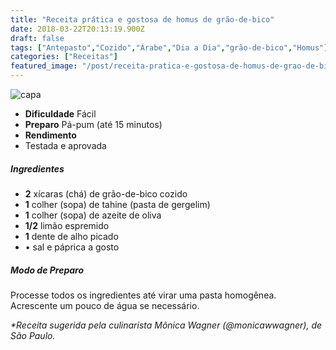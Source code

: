```yaml
---
title: "Receita prática e gostosa de homus de grão-de-bico"
date: 2018-03-22T20:13:19.900Z
draft: false
tags: ["Antepasto","Cozido","Árabe","Dia a Dia","grão-de-bico","Homus"]
categories: ["Receitas"]
featured_image: "/post/receita-pratica-e-gostosa-de-homus-de-grao-de-bico.afb912cf.jpeg"
---
```


![capa](/post/receita-pratica-e-gostosa-de-homus-de-grao-de-bico.afb912cf.jpeg)

*   **Dificuldade** Fácil
*   **Preparo** Pá-pum (até 15 minutos)
*   **Rendimento**
*   Testada e aprovada
    

##### Ingredientes

*   **2** xícaras (chá) de grão-de-bico cozido
*   **1** colher (sopa) de tahine (pasta de gergelim)
*   **1** colher (sopa) de azeite de oliva
*   **1/2** limão espremido
*   **1** dente de alho picado
*   • sal e páprica a gosto

##### Modo de Preparo

Processe todos os ingredientes até virar uma pasta homogênea. Acrescente um pouco de água se necessário.

_*Receita sugerida pela culinarista Mônica Wagner (@monicawwagner), de São Paulo._
